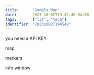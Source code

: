 ```yaml
---
title:      "Google Map"
date:       2023-10-02T19:45:49-04:00
tags:       ["lit", "tech"]
identifier: "20231002T194549"
---
```


you need a API KEY

map

markers

info window
